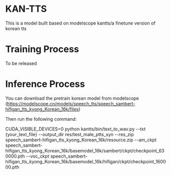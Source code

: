 # KAN-TTS

This is a model built based on modelscope kantts/a finetune version of korean tts

# Training Process

To be released

# Inference Process

You can download the pretrain korean model from modelscope (https://modelscope.cn/models/speech_tts/speech_sambert-hifigan_tts_kyong_Korean_16k/files)

Then run the following command:

CUDA_VISIBLE_DEVICES=0 python kantts/bin/text_to_wav.py --txt {your_text_file} --output_dir res/test_male_ptts_syn --res_zip speech_sambert-hifigan_tts_kyong_Korean_16k/resource.zip --am_ckpt speech_sambert-hifigan_tts_kyong_Korean_16k/basemodel_16k/sambert/ckpt/checkpoint_630000.pth --voc_ckpt speech_sambert-hifigan_tts_kyong_Korean_16k/basemodel_16k/hifigan/ckpt/checkpoint_160000.pth

